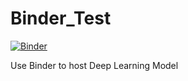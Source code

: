 # Binder_Test

[![Binder](https://mybinder.org/badge_logo.svg)](https://mybinder.org/v2/gh/B031610099/Binder_Test/master?urlpath=%2Fvoila%2Frender%2Fbear_classifier.ipynb)
 
Use Binder to host Deep Learning Model 
